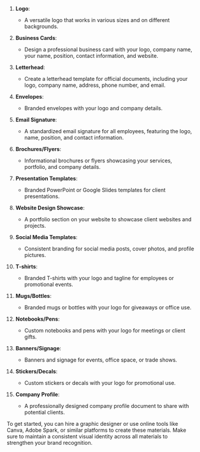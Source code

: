 
1. **Logo**:
   - A versatile logo that works in various sizes and on different backgrounds.

2. **Business Cards**:
   - Design a professional business card with your logo, company name, your name, position, contact information, and website.

3. **Letterhead**:
   - Create a letterhead template for official documents, including your logo, company name, address, phone number, and email.

4. **Envelopes**:
   - Branded envelopes with your logo and company details.

5. **Email Signature**:
   - A standardized email signature for all employees, featuring the logo, name, position, and contact information.

6. **Brochures/Flyers**:
   - Informational brochures or flyers showcasing your services, portfolio, and company details.

7. **Presentation Templates**:
   - Branded PowerPoint or Google Slides templates for client presentations.

8. **Website Design Showcase**:
   - A portfolio section on your website to showcase client websites and projects.

9. **Social Media Templates**:
   - Consistent branding for social media posts, cover photos, and profile pictures.

10. **T-shirts**:
    - Branded T-shirts with your logo and tagline for employees or promotional events.

11. **Mugs/Bottles**:
    - Branded mugs or bottles with your logo for giveaways or office use.

12. **Notebooks/Pens**:
    - Custom notebooks and pens with your logo for meetings or client gifts.

13. **Banners/Signage**:
    - Banners and signage for events, office space, or trade shows.

14. **Stickers/Decals**:
    - Custom stickers or decals with your logo for promotional use.

15. **Company Profile**:
    - A professionally designed company profile document to share with potential clients.

To get started, you can hire a graphic designer or use online tools like Canva, Adobe Spark, or similar platforms to create these materials. Make sure to maintain a consistent visual identity across all materials to strengthen your brand recognition.